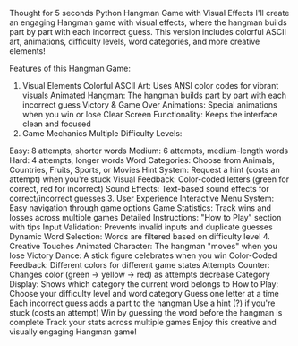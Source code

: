Thought for 5 seconds
Python Hangman Game with Visual Effects
I'll create an engaging Hangman game with visual effects, where the hangman builds part by part with each incorrect guess. This version includes colorful ASCII art, animations, difficulty levels, word categories, and more creative elements!


Features of this Hangman Game:
1. Visual Elements
Colorful ASCII Art: Uses ANSI color codes for vibrant visuals
Animated Hangman: The hangman builds part by part with each incorrect guess
Victory & Game Over Animations: Special animations when you win or lose
Clear Screen Functionality: Keeps the interface clean and focused
2. Game Mechanics
Multiple Difficulty Levels:

Easy: 8 attempts, shorter words
Medium: 6 attempts, medium-length words
Hard: 4 attempts, longer words
Word Categories: Choose from Animals, Countries, Fruits, Sports, or Movies
Hint System: Request a hint (costs an attempt) when you're stuck
Visual Feedback: Color-coded letters (green for correct, red for incorrect)
Sound Effects: Text-based sound effects for correct/incorrect guesses
3. User Experience
Interactive Menu System: Easy navigation through game options
Game Statistics: Track wins and losses across multiple games
Detailed Instructions: "How to Play" section with tips
Input Validation: Prevents invalid inputs and duplicate guesses
Dynamic Word Selection: Words are filtered based on difficulty level
4. Creative Touches
Animated Character: The hangman "moves" when you lose
Victory Dance: A stick figure celebrates when you win
Color-Coded Feedback: Different colors for different game states
Attempts Counter: Changes color (green → yellow → red) as attempts decrease
Category Display: Shows which category the current word belongs to
How to Play:
Choose your difficulty level and word category
Guess one letter at a time
Each incorrect guess adds a part to the hangman
Use a hint (?) if you're stuck (costs an attempt)
Win by guessing the word before the hangman is complete
Track your stats across multiple games
Enjoy this creative and visually engaging Hangman game!

